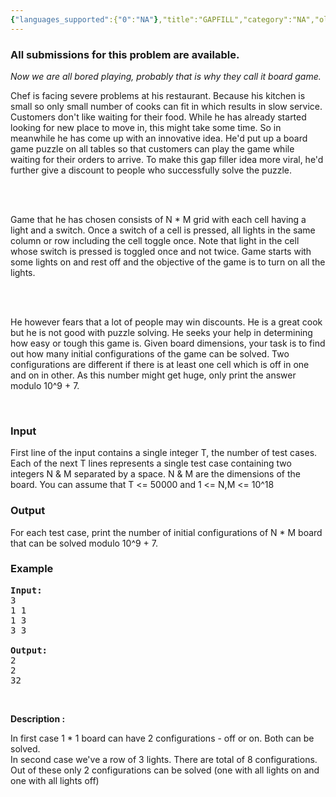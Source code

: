 ```yaml
---
{"languages_supported":{"0":"NA"},"title":"GAPFILL","category":"NA","old_version":true,"problem_code":"GAPFILL","tags":{"0":"NA"},"layout":"problem"}
---
```


<h3> All submissions for this problem are available. </h3><p><i>Now we are all bored playing, probably that is why they call it board game.</i></p>

<p>Chef is facing severe problems at his restaurant. Because his kitchen is small so only small number of cooks can fit in which results in slow service. Customers don't like waiting for their food. While he has already started looking for new place to move in, this might take some time. So in meanwhile he has come up with an innovative idea. He'd put up a board game puzzle on all tables so that customers can play the game while waiting for their orders to arrive. To make this gap filler idea more viral, he'd further give a discount to people who successfully solve the puzzle.

<br /><br />

Game that he has chosen consists of N * M grid with each cell having a light and a switch. Once a switch of a cell is pressed, all lights in the same column or row including the cell toggle once.  Note that light in the cell whose switch is pressed is toggled once and not twice. Game starts with some lights on and rest off and the objective of the game is to turn on all the lights.

<br /><br />

He however fears that a lot of people may win discounts. He is a great cook but he is not good with puzzle solving. He seeks your help in determining how easy or tough this game is. Given board dimensions, your task is to find out how many initial configurations of the game can be solved. Two configurations are different if there is at least one cell which is off in one and on in other. As this number might get huge, only print the answer modulo 10^9 + 7.

<br />
<h3>Input</h3>
</p><p>
First line of the input contains a single integer T, the number of test cases. Each of the next T lines represents a single test case containing two integers N &amp; M separated by a space. N &amp; M are the dimensions of the board. You can assume that T &lt;= 50000 and 1 &lt;= N,M &lt;= 10^18

<h3>Output</h3>
</p><p>
For each test case, print the number of initial configurations of N * M board that can be solved modulo 10^9 + 7.


<h3>Example</h3>

<pre>
<b>Input:</b>
3
1 1
1 3
3 3

<b>Output:</b>
2
2
32
</pre>
<br />

<b>Description :</b> <br />

In first case 1 * 1 board can have 2 configurations - off or on. Both can be solved. <br />
In second case we've a row of 3 lights. There are total of 8 configurations. Out of these only 2 configurations can be solved (one with all lights on and one with all lights off)<br /></p>    